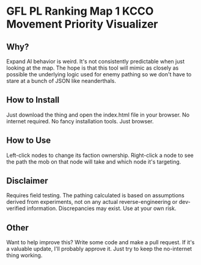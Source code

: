# GFL PL Ranking Map 1 KCCO Movement Priority Visualizer

## Why?

Expand AI behavior is weird. It's not consistently predictable when just looking at the map. The hope is that this tool will mimic as closely as possible the underlying logic used for enemy pathing so we don't have to stare at a bunch of JSON like neanderthals.

## How to Install

Just download the thing and open the index.html file in your browser. No internet required. No fancy installation tools. Just browser.

## How to Use

Left-click nodes to change its faction ownership. Right-click a node to see the path the mob on that node will take and which node it's targeting.

## Disclaimer

Requires field testing. The pathing calculated is based on assumptions derived from experiments, not on any actual reverse-engineering or dev-verified information. Discrepancies may exist. Use at your own risk.

## Other

Want to help improve this? Write some code and make a pull request. If it's a valuable update, I'll probably approve it. Just try to keep the no-internet thing working.
